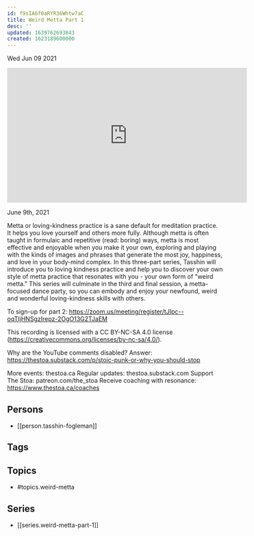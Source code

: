 ```yaml
---
id: f9sIA6f0aRYR36Whtw7aC
title: Weird Metta Part 1
desc: ''
updated: 1639762693843
created: 1623189600000
---
```





Wed Jun 09 2021

<iframe width="560" height="315" src="https://www.youtube.com/embed/WxD4QsdtVbg" title="Weird Metta Part 1 w/ Tasshin Fogleman" frameborder="0" allow="accelerometer; autoplay; clipboard-write; encrypted-media; gyroscope; picture-in-picture" allowfullscreen ></iframe>

June 9th, 2021

Metta or loving-kindness practice is a sane default for meditation practice. It helps you love yourself and others more fully. Although metta is often taught in formulaic and repetitive (read: boring) ways, metta is most effective and enjoyable when you make it your own, exploring and playing with the kinds of images and phrases that generate the most joy, happiness, and love in your body-mind complex. In this three-part series, Tasshin will introduce you to loving kindness practice and help you to discover your own style of metta practice that resonates with you - your own form of "weird metta." This series will culminate in the third and final session, a metta-focused dance party, so you can embody and enjoy your newfound, weird and wonderful loving-kindness skills with others.

To sign-up for part 2: https://zoom.us/meeting/register/tJIpc--oqTIjHNSgzIrepz-2OgO13G2TJaEM

This recording is licensed with a CC BY-NC-SA 4.0 license (https://creativecommons.org/licenses/by-nc-sa/4.0/).

Why are the YouTube comments disabled? Answer: https://thestoa.substack.com/p/stoic-punk-or-why-you-should-stop

More events: thestoa.ca
Regular updates: thestoa.substack.com
Support The Stoa: patreon.com/the_stoa
Receive coaching with resonance: https://www.thestoa.ca/coaches

## Persons

- [[person.tasshin-fogleman]]

## Tags



## Topics

- #topics.weird-metta

## Series

- [[series.weird-metta-part-1]]

